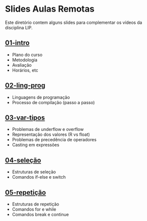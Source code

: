 # Slides Aulas Remotas

Este diretório contem alguns slides para complementar os vídeos da disciplina LIP.

 
## [01-intro](./01-intro)

 - Plano do curso
 - Metodologia 
 - Avaliação
 - Horários, etc
 
## [02-ling-prog](./02-ling-prog)

 - Linguagens de programação
 - Processo de compilação (passo a passo)

## [03-var-tipos](03-var-tipos)

 - Problemas de underflow e overflow 
 - Representação dos valores (R vs float)
 - Problemas de precedência de operadores
 - Casting em expressões 

## [04-seleção](04-if)
 - Estruturas de seleção
 - Comandos if-else e switch

## [05-repetição](05-loop)
 - Estruturas de repetição
 - Comandos for e while
 - Comandos break e continue
